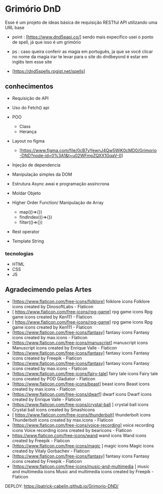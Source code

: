 
# Grimório DnD
 
 Esse é um projeto de ideas básica de requisição RESTful API utilizando uma URL base 

- point : [https://www.dnd5eapi.co/]
sendo mais expecifico usei o ponto de spell, já que isso é um grimório 

- ps : caso queira conferir as magia em português, ja que se você clicar no nome da magia irar te levar para o site do dndbeyond é estar em inglês tem esse site
 - [https://dnd5spells.rpgist.net/spells]
## conhecimentos 

- Requisição de API
- Uso do Fetch() api
- POO 
    - Class
    - Herança
- Layout no figma 
    - [https://www.figma.com/file/0cB7yYewnJ4Qw5WiK0cMD0/Grimorio-DND?node-id=0%3A1&t=u02WFmpZQXX1GqaV-0]

- Injeção de dependencia 
- Manipulação simples da DOM
- Estrutura Async awai e programação assíncrona
- Moldar Objeto 
- Higher Order Function/ Manipulação de Array
    - map(()=>{})
    - findIndex(()=>{})
    - filter(()=>{})
- Rest operator
- Template String 
### tecnologias 

- HTML
- CSS
- JS

## Agradecimendo pelas Artes
- [https://www.flaticon.com/free-icons/folklore]  folklore icons  Folklore icons created by DinosoftLabs - Flaticon
- [ https://www.flaticon.com/free-icons/rpg-game]  rpg game icons  Rpg game icons created by Ken111 - Flaticon
- [ https://www.flaticon.com/free-icons/rpg-game]  rpg game icons  Rpg game icons created by Ken111 - Flaticon
-  [https://www.flaticon.com/free-icons/fantasy]  fantasy icons  Fantasy icons created by max.icons - Flaticon
-  [https://www.flaticon.com/free-icons/manuscript]  manuscript icons  Manuscript icons created by Enrique Valle - Flaticon
-  [https://www.flaticon.com/free-icons/fantasy]  fantasy icons  Fantasy icons created by Freepik - Flaticon
-  [https://www.flaticon.com/free-icons/fantasy]  fantasy icons  Fantasy icons created by max.icons - Flaticon
-  [https://www.flaticon.com/free-icons/fairy-tale]  fairy tale icons  Fairy tale icons created by POD Gladiator - Flaticon
-  [https://www.flaticon.com/free-icons/beast]  beast icons  Beast icons created by max.icons - Flaticon
-  [https://www.flaticon.com/free-icons/dwarf]  dwarf icons  Dwarf icons created by Enrique Valle - Flaticon
-  [https://www.flaticon.com/free-icons/crystal-ball ] crystal ball icons  Crystal ball icons created by Smashicons 
- [ https://www.flaticon.com/free-icons/thunderbolt]  thunderbolt icons  Thunderbolt icons created by max.icons - Flaticon
-  [https://www.flaticon.com/free-icons/voice-recording]  voice recording icons  Voice recording icons created by bearicons - Flaticon
- https://www.flaticon.com/free-icons/wand  wand icons  Wand icons created by Freepik - Flaticon 
- [https://www.flaticon.com/free-icons/magic ] magic icons  Magic icons created by Vitaly Gorbachev - Flaticon
- [https://www.flaticon.com/free-icons/fantasy]  fantasy icons  Fantasy icons created by Freepik - Flaticon
- [https://www.flaticon.com/free-icons/music-and-multimedia ] music and multimedia icons  Music and multimedia icons created by Freepik - Flaticon



DEPLOY: https://patrick-cabelin.github.io/Grimorio-DND/
